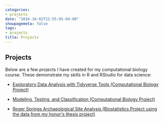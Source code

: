 ```yaml
---
categories:
- projects
date: "2016-10-02T22:55:05-04:00"
showpagemeta: false
tags:
- projects
title: Projects
---
```

## Projects 

Below are a few projects I have created for my computational biology course. These demonstrate my skills in R and RStudio for data science:

- [Exploratory Data Analysis with Tidyverse Tools (Computational Biology Project)](/project1/)

- [Modeling, Testing, and Classification (Computational Biology Project)](/project2/)

- [Roger Springs Archaeological Site Analysis (Biostatistics Project using the data from my honor's thesis project)](content/rogersprings.pptx)